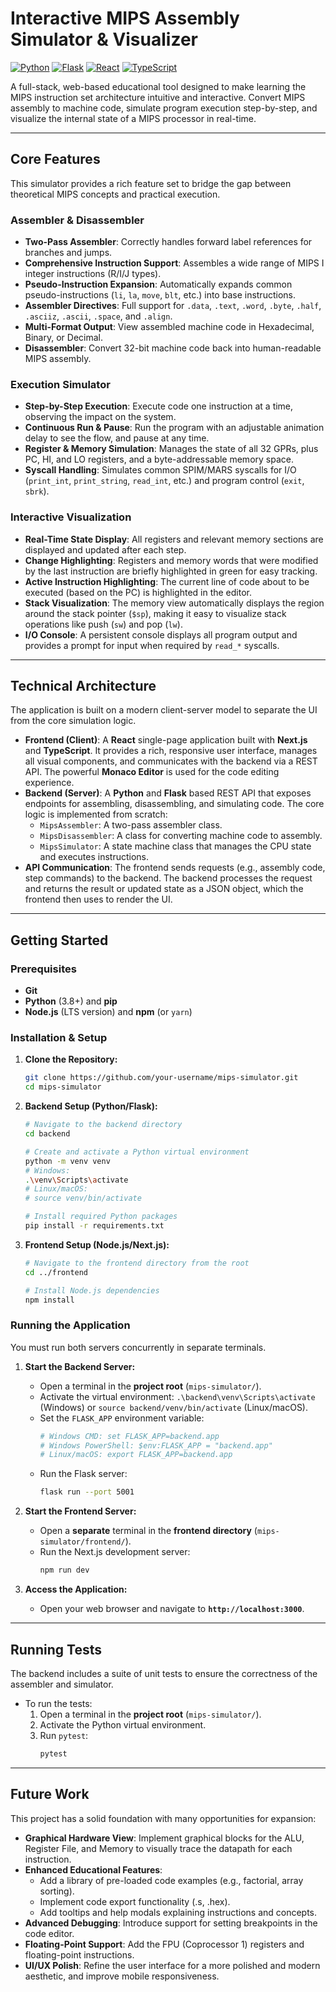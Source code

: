 # Interactive MIPS Assembly Simulator & Visualizer

[![Python](https://img.shields.io/badge/Python-3.8+-3776AB?logo=python&logoColor=white)](https://www.python.org/)
[![Flask](https://img.shields.io/badge/Flask-000000?logo=flask&logoColor=white)](https://flask.palletsprojects.com/)
[![React](https://img.shields.io/badge/React-61DAFB?logo=react&logoColor=black)](https://reactjs.org/)
[![TypeScript](https://img.shields.io/badge/TypeScript-3178C6?logo=typescript&logoColor=white)](https://www.typescriptlang.org/)

A full-stack, web-based educational tool designed to make learning the MIPS instruction set architecture intuitive and interactive. Convert MIPS assembly to machine code, simulate program execution step-by-step, and visualize the internal state of a MIPS processor in real-time.

---

## Core Features

This simulator provides a rich feature set to bridge the gap between theoretical MIPS concepts and practical execution.

###  Assembler & Disassembler
- **Two-Pass Assembler**: Correctly handles forward label references for branches and jumps.
- **Comprehensive Instruction Support**: Assembles a wide range of MIPS I integer instructions (R/I/J types).
- **Pseudo-Instruction Expansion**: Automatically expands common pseudo-instructions (`li`, `la`, `move`, `blt`, etc.) into base instructions.
- **Assembler Directives**: Full support for `.data`, `.text`, `.word`, `.byte`, `.half`, `.asciiz`, `.ascii`, `.space`, and `.align`.
- **Multi-Format Output**: View assembled machine code in Hexadecimal, Binary, or Decimal.
- **Disassembler**: Convert 32-bit machine code back into human-readable MIPS assembly.

### Execution Simulator
- **Step-by-Step Execution**: Execute code one instruction at a time, observing the impact on the system.
- **Continuous Run & Pause**: Run the program with an adjustable animation delay to see the flow, and pause at any time.
- **Register & Memory Simulation**: Manages the state of all 32 GPRs, plus PC, HI, and LO registers, and a byte-addressable memory space.
- **Syscall Handling**: Simulates common SPIM/MARS syscalls for I/O (`print_int`, `print_string`, `read_int`, etc.) and program control (`exit`, `sbrk`).

### Interactive Visualization
- **Real-Time State Display**: All registers and relevant memory sections are displayed and updated after each step.
- **Change Highlighting**: Registers and memory words that were modified by the last instruction are briefly highlighted in green for easy tracking.
- **Active Instruction Highlighting**: The current line of code about to be executed (based on the PC) is highlighted in the editor.
- **Stack Visualization**: The memory view automatically displays the region around the stack pointer (`$sp`), making it easy to visualize stack operations like push (`sw`) and pop (`lw`).
- **I/O Console**: A persistent console displays all program output and provides a prompt for input when required by `read_*` syscalls.

---

## Technical Architecture

The application is built on a modern client-server model to separate the UI from the core simulation logic.

- **Frontend (Client)**: A **React** single-page application built with **Next.js** and **TypeScript**. It provides a rich, responsive user interface, manages all visual components, and communicates with the backend via a REST API. The powerful **Monaco Editor** is used for the code editing experience.
- **Backend (Server)**: A **Python** and **Flask** based REST API that exposes endpoints for assembling, disassembling, and simulating code. The core logic is implemented from scratch:
    - `MipsAssembler`: A two-pass assembler class.
    - `MipsDisassembler`: A class for converting machine code to assembly.
    - `MipsSimulator`: A state machine class that manages the CPU state and executes instructions.
- **API Communication**: The frontend sends requests (e.g., assembly code, step commands) to the backend. The backend processes the request and returns the result or updated state as a JSON object, which the frontend then uses to render the UI.

---

## Getting Started

### Prerequisites

- **Git**
- **Python** (3.8+) and **pip**
- **Node.js** (LTS version) and **npm** (or `yarn`)

### Installation & Setup

1.  **Clone the Repository:**
    ```bash
    git clone https://github.com/your-username/mips-simulator.git
    cd mips-simulator
    ```

2.  **Backend Setup (Python/Flask):**
    ```bash
    # Navigate to the backend directory
    cd backend

    # Create and activate a Python virtual environment
    python -m venv venv
    # Windows:
    .\venv\Scripts\activate
    # Linux/macOS:
    # source venv/bin/activate

    # Install required Python packages
    pip install -r requirements.txt
    ```

3.  **Frontend Setup (Node.js/Next.js):**
    ```bash
    # Navigate to the frontend directory from the root
    cd ../frontend

    # Install Node.js dependencies
    npm install
    ```

### Running the Application

You must run both servers concurrently in separate terminals.

1.  **Start the Backend Server:**
    - Open a terminal in the **project root** (`mips-simulator/`).
    - Activate the virtual environment: `.\backend\venv\Scripts\activate` (Windows) or `source backend/venv/bin/activate` (Linux/macOS).
    - Set the `FLASK_APP` environment variable:
        ```bash
        # Windows CMD: set FLASK_APP=backend.app
        # Windows PowerShell: $env:FLASK_APP = "backend.app"
        # Linux/macOS: export FLASK_APP=backend.app
        ```
    - Run the Flask server:
        ```bash
        flask run --port 5001
        ```

2.  **Start the Frontend Server:**
    - Open a **separate** terminal in the **frontend directory** (`mips-simulator/frontend/`).
    - Run the Next.js development server:
        ```bash
        npm run dev
        ```

3.  **Access the Application:**
    - Open your web browser and navigate to **`http://localhost:3000`**.

---

## Running Tests

The backend includes a suite of unit tests to ensure the correctness of the assembler and simulator.

-   To run the tests:
    1.  Open a terminal in the **project root** (`mips-simulator/`).
    2.  Activate the Python virtual environment.
    3.  Run `pytest`:
        ```bash
        pytest
        ```

---

## Future Work

This project has a solid foundation with many opportunities for expansion:

-   **Graphical Hardware View**: Implement graphical blocks for the ALU, Register File, and Memory to visually trace the datapath for each instruction.
-   **Enhanced Educational Features**:
    -   Add a library of pre-loaded code examples (e.g., factorial, array sorting).
    -   Implement code export functionality (.s, .hex).
    -   Add tooltips and help modals explaining instructions and concepts.
-   **Advanced Debugging**: Introduce support for setting breakpoints in the code editor.
-   **Floating-Point Support**: Add the FPU (Coprocessor 1) registers and floating-point instructions.
-   **UI/UX Polish**: Refine the user interface for a more polished and modern aesthetic, and improve mobile responsiveness.
